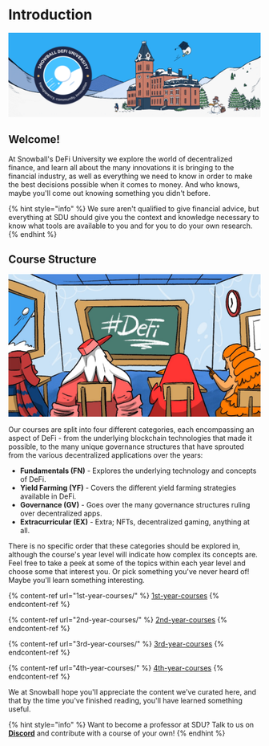 # Introduction

![](<../.gitbook/assets/SDU Banner + Logo.png>)

## Welcome!

At Snowball's DeFi University we explore the world of decentralized finance, and learn all about the many innovations it is bringing to the financial industry, as well as everything we need to know in order to make the best decisions possible when it comes to money. And who knows, maybe you'll come out knowing something you didn't before.

{% hint style="info" %}
We sure aren't qualified to give financial advice, but everything at SDU should give you the context and knowledge necessary to know what tools are available to you and for you to do your own research.
{% endhint %}

## Course Structure

![](<../.gitbook/assets/image (9).png>)

Our courses are split into four different categories, each encompassing an aspect of DeFi - from the underlying blockchain technologies that made it possible, to the many unique governance structures that have sprouted from the various decentralized applications over the years:

* **Fundamentals (FN)** - Explores the underlying technology and concepts of DeFi.
* **Yield Farming (YF)** - Covers the different yield farming strategies available in DeFi.
* **Governance (GV)** - Goes over the many governance structures ruling over decentralized apps.
* **Extracurricular (EX)** - Extra; NFTs, decentralized gaming, anything at all.

There is no specific order that these categories should be explored in, although the course's year level will indicate how complex its concepts are. Feel free to take a peek at some of the topics within each year level and choose some that interest you. Or pick something you've never heard of! Maybe you'll learn something interesting.

{% content-ref url="1st-year-courses/" %}
[1st-year-courses](1st-year-courses/)
{% endcontent-ref %}

{% content-ref url="2nd-year-courses/" %}
[2nd-year-courses](2nd-year-courses/)
{% endcontent-ref %}

{% content-ref url="3rd-year-courses/" %}
[3rd-year-courses](3rd-year-courses/)
{% endcontent-ref %}

{% content-ref url="4th-year-courses/" %}
[4th-year-courses](4th-year-courses/)
{% endcontent-ref %}

We at Snowball hope you'll appreciate the content we've curated here, and that by the time you've finished reading, you'll have learned something useful.

{% hint style="info" %}
Want to become a professor at SDU? Talk to us on [**Discord**](https://discord.gg/BPnBYDSqcb) and contribute with a course of your own!
{% endhint %}
